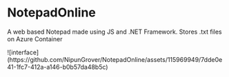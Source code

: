 # NotepadOnline

<p>A web based Notepad made using JS and .NET Framework. Stores .txt files on Azure Container</p>
![interface](https://github.com/NipunGrover/NotepadOnline/assets/115969949/7dde0e41-1fc7-412a-a146-b0b57da48b5c)
